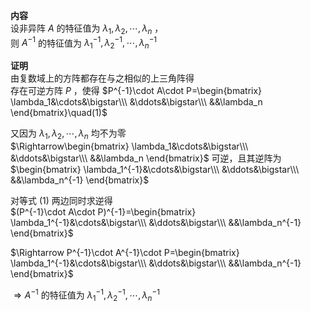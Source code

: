 **内容**  
设非异阵 $A$ 的特征值为 $\lambda_1,\lambda_2,\cdots,\lambda_n$ ，  
则 $A^{-1}$ 的特征值为 $\lambda_1^{-1},\lambda_2^{-1},\cdots,\lambda_n^{-1}$  
  
**证明**  
由复数域上的方阵都存在与之相似的上三角阵得  
存在可逆方阵 $P$ ，使得 $P^{-1}\cdot A\cdot P=\begin{bmatrix}  
\lambda_1&\cdots&\bigstar\\\  
&\ddots&\bigstar\\\  
&&\lambda_n  
\end{bmatrix}\quad(1)$  
  
又因为 $\lambda_1,\lambda_2,\cdots,\lambda_n$ 均不为零  
 $\Rightarrow\begin{bmatrix}  
\lambda_1&\cdots&\bigstar\\\  
&\ddots&\bigstar\\\  
&&\lambda_n  
\end{bmatrix}$ 可逆，且其逆阵为 $\begin{bmatrix}  
\lambda_1^{-1}&\cdots&\bigstar\\\  
&\ddots&\bigstar\\\  
&&\lambda_n^{-1}  
\end{bmatrix}$  
  
对等式 $(1)$ 两边同时求逆得  
 $(P^{-1}\cdot A\cdot P)^{-1}=\begin{bmatrix}  
\lambda_1^{-1}&\cdots&\bigstar\\\  
&\ddots&\bigstar\\\  
&&\lambda_n^{-1}  
\end{bmatrix}$  
  
 $\Rightarrow P^{-1}\cdot A^{-1}\cdot P=\begin{bmatrix}  
\lambda_1^{-1}&\cdots&\bigstar\\\  
&\ddots&\bigstar\\\  
&&\lambda_n^{-1}  
\end{bmatrix}$  
  
 $\Rightarrow A^{-1}$ 的特征值为 $\lambda_1^{-1},\lambda_2^{-1},\cdots,\lambda_n^{-1}$  
